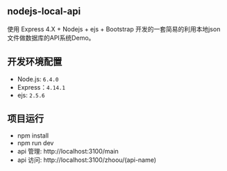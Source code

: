 ## nodejs-local-api

使用 Express 4.X + Nodejs + ejs + Bootstrap 开发的一套简易的利用本地json文件做数据库的API系统Demo。

## 开发环境配置

- Node.js: `6.4.0`
- Express：`4.14.1`
- ejs: `2.5.6`

## 项目运行

- npm install
- npm run dev
- api 管理:  http://localhost:3100/main
- api 访问:  http://localhost:3100/zhoou/(api-name)
